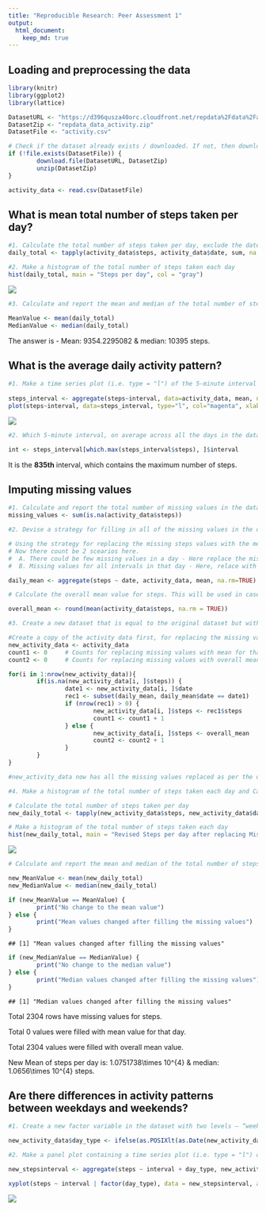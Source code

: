 ```yaml
---
title: "Reproducible Research: Peer Assessment 1"
output: 
  html_document:
    keep_md: true
---
```



## Loading and preprocessing the data

```r
library(knitr)
library(ggplot2)
library(lattice)

DatasetURL <- "https://d396qusza40orc.cloudfront.net/repdata%2Fdata%2Factivity.zip"
DatasetZip <- "repdata_data_activity.zip"
DatasetFile <- "activity.csv" 

# Check if the dataset already exists / downloaded. If not, then download the file
if (!file.exists(DatasetFile)) {
        download.file(DatasetURL, DatasetZip)
        unzip(DatasetZip)
}

activity_data <- read.csv(DatasetFile)
```


## What is mean total number of steps taken per day?

```r
#1. Calculate the total number of steps taken per day, exclude the dates with missing values (i.e. NA's)
daily_total <- tapply(activity_data$steps, activity_data$date, sum, na.rm=TRUE)

#2. Make a histogram of the total number of steps taken each day
hist(daily_total, main = "Steps per day", col = "gray")
```

![](PA1_template_files/figure-html/MeanValue-1.png)<!-- -->

```r
#3. Calculate and report the mean and median of the total number of steps taken per day

MeanValue <- mean(daily_total)
MedianValue <- median(daily_total)
```
The answer is - Mean: 9354.2295082 & median: 10395 steps.


## What is the average daily activity pattern?

```r
#1. Make a time series plot (i.e. type = "l") of the 5-minute interval (x-axis) and the average number of steps taken, averaged across all days (y-axis)
        
steps_interval <- aggregate(steps~interval, data=activity_data, mean, na.rm=TRUE)
plot(steps~interval, data=steps_interval, type="l", col="magenta", xlab = "5 min Interval")
```

![](PA1_template_files/figure-html/AvgDaily-1.png)<!-- -->

```r
#2. Which 5-minute interval, on average across all the days in the dataset, contains the maximum number of steps?

int <- steps_interval[which.max(steps_interval$steps), ]$interval
```
It is the **835th** interval, which contains the maximum number of steps.


## Imputing missing values

```r
#1. Calculate and report the total number of missing values in the dataset (i.e. the total number of rows with NAs)
missing_values <- sum(is.na(activity_data$steps))

#2. Devise a strategy for filling in all of the missing values in the dataset. The strategy does not need to be sophisticated. For example, you could use the mean/median for that day, or the mean for that 5-minute interval, etc.

# Using the strategy for replacing the missing steps values with the mean value. 
# Now there count be 2 scearios here. 
#  A. There could be few missing values in a day - Here replace the missing values with mean for that day
#  B. Missing values for all intervals in that day - Here, relace with the overall mean

daily_mean <- aggregate(steps ~ date, activity_data, mean, na.rm=TRUE)

# Calculate the overall mean value for steps. This will be used in case there is no steps data available for a given date. (E.g. 2012-10-01 has no steps data). In that case, the steps value will be replaced with the overall mean. 

overall_mean <- round(mean(activity_data$steps, na.rm = TRUE))

#3. Create a new dataset that is equal to the original dataset but with the missing data filled in.

#Create a copy of the activity data first, for replacing the missing values in the the new copy
new_activity_data <- activity_data
count1 <- 0     # Counts for replacing missing values with mean for that day, if available
count2 <- 0     # Counts for replacing missing values with overall mean value i.e. no data available for any interval in that day

for(i in 1:nrow(new_activity_data)){
        if(is.na(new_activity_data[i, ]$steps)) {
                date1 <- new_activity_data[i, ]$date
                rec1 <- subset(daily_mean, daily_mean$date == date1)
                if (nrow(rec1) > 0) {
                        new_activity_data[i, ]$steps <- rec1$steps
                        count1 <- count1 + 1
                } else {
                        new_activity_data[i, ]$steps <- overall_mean
                        count2 <- count2 + 1
                }
        }
}

#new_activity_data now has all the missing values replaced as per the devised strategy

#4. Make a histogram of the total number of steps taken each day and Calculate and report the mean and median total number of steps taken per day. Do these values differ from the estimates from the first part of the assignment? What is the impact of imputing missing data on the estimates of the total daily number of steps?

# Calculate the total number of steps taken per day
new_daily_total <- tapply(new_activity_data$steps, new_activity_data$date, sum, na.rm=TRUE)

# Make a histogram of the total number of steps taken each day
hist(new_daily_total, main = "Revised Steps per day after replacing Missing values", col="gray")
```

![](PA1_template_files/figure-html/MisingValues-1.png)<!-- -->

```r
# Calculate and report the mean and median of the total number of steps taken per day

new_MeanValue <- mean(new_daily_total)
new_MedianValue <- median(new_daily_total)

if (new_MeanValue == MeanValue) {
        print("No change to the mean value")
} else {
        print("Mean values changed after filling the missing values")
}
```

```
## [1] "Mean values changed after filling the missing values"
```

```r
if (new_MedianValue == MedianValue) {
        print("No change to the median value")
} else {
        print("Median values changed after filling the missing values")
}
```

```
## [1] "Median values changed after filling the missing values"
```
Total 2304 rows have missing values for steps.

Total 0 values were filled with mean value for that day.

Total 2304 values were filled with overall mean value.

New Mean of steps per day is: 1.0751738\times 10^{4} & median: 1.0656\times 10^{4} steps.


## Are there differences in activity patterns between weekdays and weekends?


```r
#1. Create a new factor variable in the dataset with two levels – “weekday” and “weekend” indicating whether a given date is a weekday or weekend day.

new_activity_data$day_type <- ifelse(as.POSIXlt(as.Date(new_activity_data$date))$wday%%6==0, "weekend", "weekday")

#2. Make a panel plot containing a time series plot (i.e. type = "l") of the 5-minute interval (x-axis) and the average number of steps taken, averaged across all weekday days or weekend days (y-axis). See the README file in the GitHub repository to see an example of what this plot should look like using simulated data.

new_stepsinterval <- aggregate(steps ~ interval + day_type, new_activity_data, mean)

xyplot(steps ~ interval | factor(day_type), data = new_stepsinterval, aspect=1/2, type="l", xlab = "5 min Interval")
```

![](PA1_template_files/figure-html/ActivityPatterns-1.png)<!-- -->
